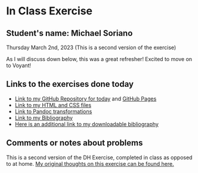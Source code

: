 # In Class Exercise
## Student's name: Michael Soriano 

Thursday March 2nd, 2023 (This is a second version of the exercise)

As I will discuss down below, this was a great refresher! Excited to move on to Voyant!

## Links to the exercises done today 

- [Link to my GitHub Repository for today](https://github.com/mrileysoriano/DHExercise2) and [GitHub Pages](https://mrileysoriano.github.io/DHExercise2/)
- [Link to my HTML and CSS files](https://mrileysoriano.github.io/DHExercise2/exercise2.html)
- [Link to Pandoc transformations]()
- [Link to my Bibliography](https://mrileysoriano.github.io/DHExercise2/bibliographyagain.html)
- [Here is an additional link to my downloadable bibliography](https://github.com/mrileysoriano/DHExercise2/blob/gh-pages/bibliographyagain.html.zip)

## Comments or notes about problems 

This is a second version of the DH Exercise, completed in class as opposed to at home. [My original thoughts on this exercise can be found here.](https://github.com/mrileysoriano/DHExercise)
